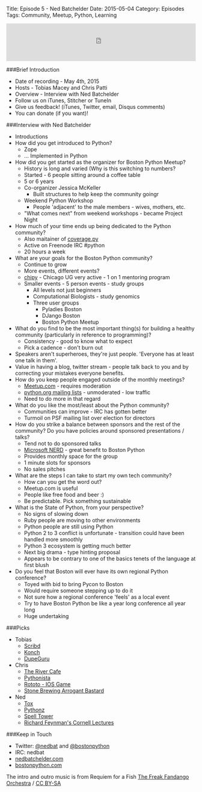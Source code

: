 Title: Episode 5 - Ned Batchelder
Date: 2015-05-04
Category: Episodes
Tags: Community, Meetup, Python, Learning

<iframe id="audio_iframe" src="http://www.podbean.com/media/player/abjqx-55f221?skin=103" width="100%" height="100" frameborder="0" scrolling="no"></iframe>

###Brief Introduction
*  Date of recording - May 4th, 2015
*  Hosts - Tobias Macey and Chris Patti
*  Overview - Interview with Ned Batchelder
*  Follow us on iTunes, Stitcher or TuneIn
*  Give us feedback! (iTunes, Twitter, email, Disqus comments)
*  You can donate (if you want)!

###Interview with Ned Batchelder
*  Introductions
*  How did you get introduced to Python?
    *  Zope
    *  ... Implemented in Python
*  How did you get started as the organizer for Boston Python Meetup?
    *  History is long and varied (Why is this switching to numbers?
    *  Started - 6 people sitting around a coffee table
    *  5 or 6 years
    *  Co-organizer Jessica McKeller
       *  Built structures to help keep the community goingr
    *  Weekend Python Workshop
        *  People 'adjacent' to the male members - wives, mothers, etc.
    *  "What comes next" from weekend workshops - became Project Night
*  How much of your time ends up being dedicated to the Python community?
    *  Also maitainer of [coverage.py](http://nedbatchelder.com/code/coverage/)
    *  Active on Freenode IRC \#python
    *  20 hours a week
*  What are your goals for the Boston Python community?
    *  Continue to grow
    *  More events, different events?
    *  [chipy](http://www.chipy.org/) - Chicago UG very active - 1 on 1 mentoring program
    *  Smaller events - 5 person events - study groups
        *  All levels not just beginners
        *  Computational Biologists - study genomics
        *  Three user groups
            *  Pyladies Boston
            *  DJango Boston
            *  Boston Python Meetup
*  What do you find to be the most important thing(s) for building a healthy community (particularly in reference to programming)?
    * Consistency - good to know what to expect
    * Pick a cadence - don't burn out
*  Speakers aren't superheroes, they're just people. 'Everyone has at least one talk in them'.
* Value in having a blog, twitter stream - people talk back to you and  by correcting your mistakes everyone benefits.
*  How do you keep people engaged outside of the monthly meetings?
    *  [Meetup.com](http://www.meetup.com/) - requires moderation
    *  [python.org mailing lists](https://mail.python.org/mailman/listinfo) - unmoderated - low traffic
    *  Need to do more in that regard
*  What do you like the most/least about the Python community?
    *  Communities can improve - IRC has gotten better
    *  Turmoil on PSF mailing list over election for directors
*  How do you strike a balance between sponsors and the rest of the community? Do you have policies around sponsored presentations / talks?
    *  Tend not to do sponsored talks
    *  [Microsoft NERD](https://microsoftnewengland.com/) - great benefit to Boston Python
    *  Provides monthly space for the group
    *  1 minute slots for sponsors
    *  No sales pitches
*  What are the steps I can take to start my own tech community?
    *  How can you get the word out?
    *  Meetup.com is useful
    *  People like free food and beer :)
    *  Be predictable. Pick something sustainable
*  What is the State of Python, from your perspective?
    *  No signs of slowing down
    *  Ruby people are moving to other environments
    *  Python people are still using Python
    *  Python 2 to 3 conflict is unfortunate - transition could have been handled more smoothly
    *  Python 3 ecosystem is getting much better
    *  Next big drama - type hinting proposal
    *  Appears to be contrary to one of the basics tenets of the language at first blush
*  Do you feel that Boston will ever have its own regional Python conference?
    *  Toyed with bid to bring Pycon to Boston
    *  Would require someone stepping up to do it
    *  Not sure how a regional conference 'feels' as a local event
    *  Try to have Boston Python be like a year long conference all year long
    *  Huge undertaking

###Picks
*  Tobias
    *  [Scribd](https://www.scribd.com/g/4ko3os)
    *  [Konch](https://github.com/sloria/konch)
    *  [DupeGuru](http://www.hardcoded.net/dupeguru/)
*  Chris
    *  [The River Cafe](http://therivercafe.com/)
    *  [Pythonista](http://omz-software.com/pythonista/)
    *  [Rototo - IOS Game](https://robots.thoughtbot.com/rototo-space-survival)
    *  [Stone Brewing Arrogant Bastard](http://www.arrogantbastard.com/)
*  Ned
    *  [Tox](https://pypi.python.org/pypi/tox)
    *  [Pythonz](https://github.com/saghul/pythonz)
    *  [Spell Tower](http://www.spelltower.com/)
    *  [Richard Feynman's Cornell Lectures](http://io*com/watch-a-series-of-seven-brilliant-lectures-by-richard-f-5894600)

###Keep in Touch
*  Twitter: [@nedbat](https://twitter.com/nedbat) and [@bostonpython](https://twitter.com/bostonpython)
*  IRC: nedbat
*  [nedbatchelder.com](http://nedbatchelder.com/)
*  [bostonpython.com](http://www.meetup.com/bostonpython/)

The intro and outro music is from Requiem for a Fish [The Freak Fandango Orchestra](http://freemusicarchive.org/music/The_Freak_Fandango_Orchestra/)  / [CC BY-SA](http://creativecommons.org/licenses/by-sa/3.0/)
